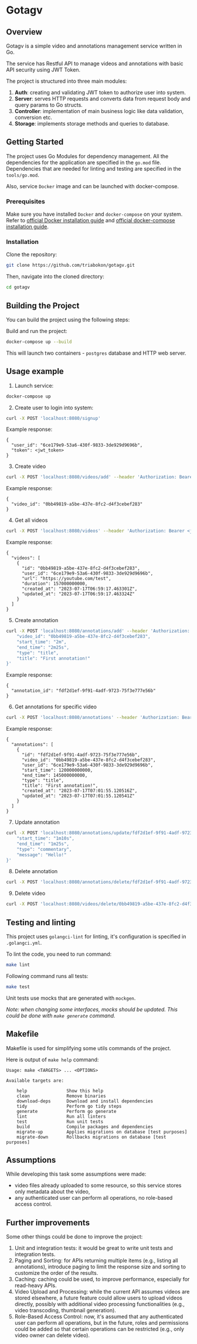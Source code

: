 # Gotagv

## Overview

Gotagv is a simple video and annotations management service written in Go.

The service has Restful API to manage videos and annotations with basic API security using JWT Token. 

The project is structured into three main modules:

1. **Auth**: creating and validating JWT token to authorize user into system.
2. **Server**: serves HTTP requests and converts data from request body and query params to Go structs.
3. **Controller**: implementation of main business logic like data validation, conversion etc.
4. **Storage**: implements storage methods and queries to  database.

## Getting Started

The project uses Go Modules for dependency management.
All the dependencies for the application are specified in the `go.mod` file.
Dependencies that are needed for linting and testing are specified in the `tools/go.mod`.

Also, service `Docker` image and can be launched with docker-compose.

### Prerequisites

Make sure you have installed `Docker` and `docker-compose` on your system. 
Refer to [official Docker installation guide](https://docs.docker.com/engine/install/) and
[official docker-compose installation guide](https://docs.docker.com/compose/install/).

### Installation

Clone the repository:

```bash
git clone https://github.com/triabokon/gotagv.git
```

Then, navigate into the cloned directory:

```bash
cd gotagv
```

## Building the Project

You can build the project using the following steps:

Build and run the project:
```bash
docker-compose up --build
```
This will launch two containers - `postgres` database and HTTP web server.

## Usage example

1. Launch service:
```bash
docker-compose up
```

2. Create user to login into system:

```bash
curl -X POST 'localhost:8080/signup'
```

Example response:
```
{
  "user_id": "6ce179e9-53a6-430f-9833-3de929d9696b",
  "token": <jwt_token>
}
```
3. Create video

```bash
curl -X POST 'localhost:8080/videos/add' --header 'Authorization: Bearer <jwt_token>' -d '{"url": "https://youtube.com/test", "duration": "2m37s"}'
```

Example response:
```
{
  "video_id": "0bb49819-a5be-437e-8fc2-d4f3cebef283"
}
```

4. Get all videos

```bash
curl -X POST 'localhost:8080/videos' --header 'Authorization: Bearer <jwt_token>'
```

Example response:
```
{
  "videos": [
    {
      "id": "0bb49819-a5be-437e-8fc2-d4f3cebef283",
      "user_id": "6ce179e9-53a6-430f-9833-3de929d9696b",
      "url": "https://youtube.com/test",
      "duration": 157000000000,
      "created_at": "2023-07-17T06:59:17.463301Z",
      "updated_at": "2023-07-17T06:59:17.463324Z"
    }
  ]
}
```

5. Create annotation

```bash
curl -X POST 'localhost:8080/annotations/add' --header 'Authorization: Bearer <jwt_token>' -d '{
    "video_id": "0bb49819-a5be-437e-8fc2-d4f3cebef283",
    "start_time": "2m",
    "end_time": "2m25s",
    "type": "title",
    "title": "First annotation!"
}'
```

Example response:
```
{
  "annotation_id": "fdf2d1ef-9f91-4adf-9723-75f3e777e56b"
}
```

6. Get annotations for specific video

```bash
curl -X POST 'localhost:8080/annotations' --header 'Authorization: Bearer <jwt_token>' -d '{"video_id": "0bb49819-a5be-437e-8fc2-d4f3cebef283"}'
```

Example response:
```
{
  "annotations": [
    {
      "id": "fdf2d1ef-9f91-4adf-9723-75f3e777e56b",
      "video_id": "0bb49819-a5be-437e-8fc2-d4f3cebef283",
      "user_id": "6ce179e9-53a6-430f-9833-3de929d9696b",
      "start_time": 120000000000,
      "end_time": 145000000000,
      "type": "title",
      "title": "First annotation!",
      "created_at": "2023-07-17T07:01:55.120516Z",
      "updated_at": "2023-07-17T07:01:55.120541Z"
    }
  ]
}
```

7. Update annotation

```bash
curl -X POST 'localhost:8080/annotations/update/fdf2d1ef-9f91-4adf-9723-75f3e777e56b' --header 'Authorization: Bearer <jwt_token>' -d '{
    "start_time": "1m10s",
    "end_time": "1m25s",
    "type": "commentary",
    "message": "Hello!"
}'
```
8. Delete annotation
```bash
curl -X POST 'localhost:8080/annotations/delete/fdf2d1ef-9f91-4adf-9723-75f3e777e56b' --header 'Authorization: Bearer <jwt_token>'
```
9. Delete video
```bash
curl -X POST 'localhost:8080/videos/delete/0bb49819-a5be-437e-8fc2-d4f3cebef283' --header 'Authorization: Bearer <jwt_token>'
```

## Testing and linting

This project uses `golangci-lint` for linting, it's configuration is specified in `.golangci.yml`.

To lint the code, you need to run command:
```bash
make lint
```

Following command runs all tests:
```bash
make test
```
Unit tests use mocks that are generated with `mockgen`.

*Note: when changing some interfaces, mocks should be updated. This could be done with `make generate` command.*

## Makefile

Makefile is used for simplifying some utils commands of the project.

Here is output of `make help` command:

```
Usage: make <TARGETS> ... <OPTIONS>

Available targets are:

    help               Show this help
    clean              Remove binaries
    download-deps      Download and install dependencies
    tidy               Perform go tidy steps
    generate           Perform go generate
    lint               Run all linters
    test               Run unit tests
    build              Compile packages and dependencies
    migrate-up         Applies migrations on database [test purposes]
    migrate-down       Rollbacks migrations on database [test purposes]

```

## Assumptions

While developing this task some assumptions were made:

- video files already uploaded to some resource, so this service stores only metadata about the video,
- any authenticated user can perform all operations, no role-based access control.

## Further improvements

Some other things could be done to improve the project:

1. Unit and integration tests: it would be great to write unit tests and integration tests.
2. Paging and Sorting: for APIs returning multiple items (e.g., listing all annotations), introduce paging to limit the response size and sorting to customize the order of the results.
3. Caching: caching could be used, to improve performance, especially for read-heavy APIs.
4. Video Upload and Processing: while the current API assumes videos are stored elsewhere, a future feature could allow users to upload videos directly, possibly with additional video processing functionalities (e.g., video transcoding, thumbnail generation).
5. Role-Based Access Control: now, it's assumed that any authenticated user can perform all operations, but in the future, roles and permissions could be added so that certain operations can be restricted (e.g., only video owner can delete video).